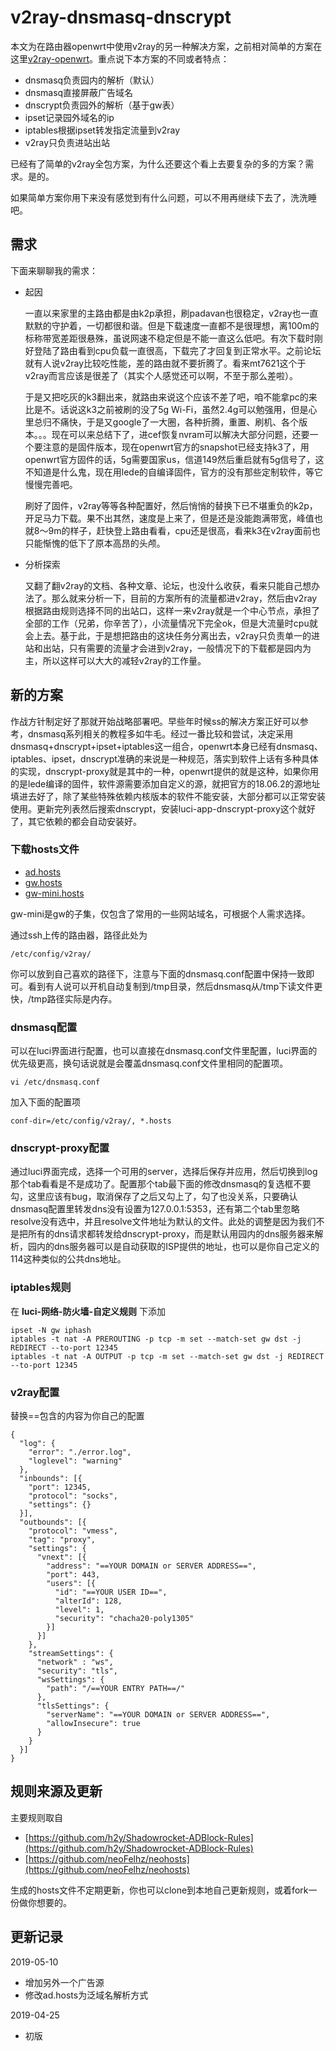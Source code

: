 # v2ray-dnsmasq-dnscrypt

本文为在路由器openwrt中使用v2ray的另一种解决方案，之前相对简单的方案在这里[v2ray-openwrt](https://github.com/felix-fly/v2ray-openwrt)。重点说下本方案的不同或者特点：

* dnsmasq负责园内的解析（默认）
* dnsmasq直接屏蔽广告域名
* dnscrypt负责园外的解析（基于gw表）
* ipset记录园外域名的ip
* iptables根据ipset转发指定流量到v2ray
* v2ray只负责进站出站

已经有了简单的v2ray全包方案，为什么还要这个看上去要复杂的多的方案？需求。是的。

如果简单方案你用下来没有感觉到有什么问题，可以不用再继续下去了，洗洗睡吧。

## 需求

下面来聊聊我的需求：

* 起因

  一直以来家里的主路由都是由k2p承担，刷padavan也很稳定，v2ray也一直默默的守护着，一切都很和谐。但是下载速度一直都不是很理想，离100m的标称带宽差距很悬殊，虽说网速不稳定但是不能一直这么低吧。有次下载时刚好登陆了路由看到cpu负载一直很高，下载完了才回复到正常水平。之前论坛就有人说v2ray比较吃性能，差的路由就不要折腾了。看来mt7621这个于v2ray而言应该是很差了（其实个人感觉还可以啊，不至于那么差啦）。

  于是又把吃灰的k3翻出来，就路由来说这个应该不差了吧，咱不能拿pc的来比是不。话说这k3之前被刷的没了5g Wi-Fi，虽然2.4g可以勉强用，但是心里总归不痛快，于是又google了一大圈，各种折腾，重置、刷机、各个版本。。。现在可以来总结下了，进cef恢复nvram可以解决大部分问题，还要一个要注意的是固件版本，现在openwrt官方的snapshot已经支持k3了，用openwrt官方固件的话，5g需要国家us，信道149然后重启就有5g信号了，这不知道是什么鬼，现在用lede的自编译固件，官方的没有那些定制软件，等它慢慢完善吧。

  刷好了固件，v2ray等等各种配置好，然后悄悄的替换下已不堪重负的k2p，开足马力下载。果不出其然，速度是上来了，但是还是没能跑满带宽，峰值也就8～9m的样子，赶快登上路由看看，cpu还是很高，看来k3在v2ray面前也只能惭愧的低下了原本高昂的头颅。

* 分析探索

  又翻了翻v2ray的文档、各种文章、论坛，也没什么收获，看来只能自己想办法了。那么就来分析一下，目前的方案所有的流量都进v2ray，然后由v2ray根据路由规则选择不同的出站口，这样一来v2ray就是一个中心节点，承担了全部的工作（兄弟，你辛苦了），小流量情况下完全ok，但是大流量时cpu就会上去。基于此，于是想把路由的这块任务分离出去，v2ray只负责单一的进站和出站，只有需要的流量才会进到v2ray，一般情况下的下载都是园内为主，所以这样可以大大的减轻v2ray的工作量。

## 新的方案

作战方针制定好了那就开始战略部署吧。早些年时候ss的解决方案正好可以参考，dnsmasq系列相关的教程多如牛毛。经过一番比较和尝试，决定采用dnsmasq+dnscrypt+ipset+iptables这一组合，openwrt本身已经有dnsmasq、iptables、ipset，dnscrypt准确的来说是一种规范，落实到软件上话有多种具体的实现，dnscrypt-proxy就是其中的一种，openwrt提供的就是这种，如果你用的是lede编译的固件，软件源需要添加自定义的源，就把官方的18.06.2的源地址填进去好了，除了某些特殊依赖内核版本的软件不能安装，大部分都可以正常安装使用。更新完列表然后搜索dnscrypt，安装luci-app-dnscrypt-proxy这个就好了，其它依赖的都会自动安装好。

### 下载hosts文件

* [ad.hosts](./ad.hosts)
* [gw.hosts](./gw.hosts)
* [gw-mini.hosts](./gw-mini.hosts)

gw-mini是gw的子集，仅包含了常用的一些网站域名，可根据个人需求选择。

通过ssh上传的路由器，路径此处为
```
/etc/config/v2ray/
```
你可以放到自己喜欢的路径下，注意与下面的dnsmasq.conf配置中保持一致即可。看到有人说可以开机自动复制到/tmp目录，然后dnsmasq从/tmp下读文件更快，/tmp路径实际是内存。

### dnsmasq配置

可以在luci界面进行配置，也可以直接在dnsmasq.conf文件里配置，luci界面的优先级更高，换句话说就是会覆盖dnsmasq.conf文件里相同的配置项。

```
vi /etc/dnsmasq.conf
```
加入下面的配置项
```
conf-dir=/etc/config/v2ray/, *.hosts
```

### dnscrypt-proxy配置

通过luci界面完成，选择一个可用的server，选择后保存并应用，然后切换到log那个tab看看是不是成功了。配置那个tab最下面的修改dnsmasq的复选框不要勾，这里应该有bug，取消保存了之后又勾上了，勾了也没关系，只要确认dnsmasq配置里转发dns没有设置为127.0.0.1:5353，还有第二个tab里忽略resolve没有选中，并且resolve文件地址为默认的文件。此处的调整是因为我们不是把所有的dns请求都转发给dnscrypt-proxy，而是默认用园内的dns服务器来解析，园内的dns服务器可以是自动获取的ISP提供的地址，也可以是你自己定义的114这种类似的公共dns地址。

### iptables规则

在 **luci-网络-防火墙-自定义规则** 下添加

```
ipset -N gw iphash
iptables -t nat -A PREROUTING -p tcp -m set --match-set gw dst -j REDIRECT --to-port 12345
iptables -t nat -A OUTPUT -p tcp -m set --match-set gw dst -j REDIRECT --to-port 12345
```

### v2ray配置

替换==包含的内容为你自己的配置

```
{
  "log": {
    "error": "./error.log",
    "loglevel": "warning"
  },
  "inbounds": [{
    "port": 12345,
    "protocol": "socks",
    "settings": {}
  }],
  "outbounds": [{
    "protocol": "vmess",
    "tag": "proxy",
    "settings": {
      "vnext": [{
        "address": "==YOUR DOMAIN or SERVER ADDRESS==",
        "port": 443,
        "users": [{
          "id": "==YOUR USER ID==",
          "alterId": 128,
          "level": 1,
          "security": "chacha20-poly1305"
        }]
      }]
    },
    "streamSettings": {
      "network" : "ws",
      "security": "tls",
      "wsSettings": {
        "path": "/==YOUR ENTRY PATH==/"
      },
      "tlsSettings": {
        "serverName": "==YOUR DOMAIN or SERVER ADDRESS==",
        "allowInsecure": true
      }
    }
  }]
}
```

## 规则来源及更新

主要规则取自

* [https://github.com/h2y/Shadowrocket-ADBlock-Rules](https://github.com/h2y/Shadowrocket-ADBlock-Rules)
* [https://github.com/neoFelhz/neohosts](https://github.com/neoFelhz/neohosts)

生成的hosts文件不定期更新，你也可以clone到本地自己更新规则，或着fork一份做你想要的。

## 更新记录

2019-05-10
* 增加另外一个广告源
* 修改ad.hosts为泛域名解析方式

2019-04-25
* 初版
